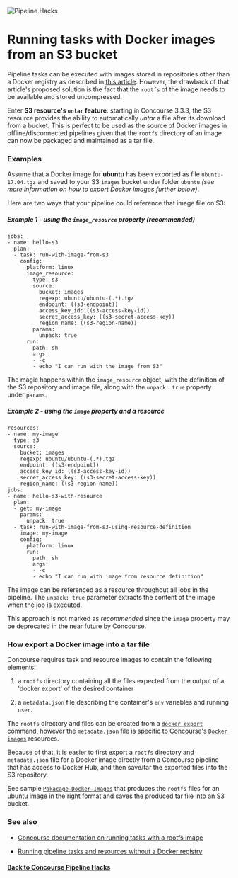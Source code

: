 ![Pipeline Hacks](https://raw.githubusercontent.com/lsilvapvt/misc-support-files/master/docs/icons/concourse-images-repo.png)

# Running tasks with Docker images from an S3 bucket

Pipeline tasks can be executed with images stored in repositories other than a Docker registry as described in [this article](https://github.com/pivotalservices/concourse-pipeline-samples/tree/master/concourse-pipeline-hacks/docker-images-from-repo). However, the drawback of that article's proposed solution is the fact that the `rootfs` of the image needs to be available and stored uncompressed.

Enter **S3 resource's `untar` feature**: starting in Concourse 3.3.3, the S3 resource provides the ability to automatically *untar* a file after its download from a bucket. This is perfect to be used as the source of Docker images in offline/disconnected pipelines given that the `rootfs` directory of an image can now be packaged and maintained as a tar file.  

### Examples

Assume that a Docker image for **ubuntu** has been exported as file `ubuntu-17.04.tgz` and saved to your S3 `images` bucket under folder `ubuntu` *(see more information on how to export Docker images further below)*.  

Here are two ways that your pipeline could reference that image file on S3:

##### Example 1 - using the `image_resource` property (recommended)

```
jobs:
- name: hello-s3
  plan:
  - task: run-with-image-from-s3
    config:
      platform: linux
      image_resource:
        type: s3
        source:
          bucket: images
          regexp: ubuntu/ubuntu-(.*).tgz
          endpoint: ((s3-endpoint))   
          access_key_id: ((s3-access-key-id))
          secret_access_key: ((s3-secret-access-key))
          region_name: ((s3-region-name))
        params:
          unpack: true
      run:
        path: sh
        args:
        - -c
        - echo "I can run with the image from S3"
```

The magic happens within the `image_resource` object, with the definition of the S3 repository and image file, along with the `unpack: true` property under `params`.  


##### Example 2 - using the `image` property and a resource

```
resources:
- name: my-image
  type: s3
  source:
    bucket: images
    regexp: ubuntu/ubuntu-(.*).tgz
    endpoint: ((s3-endpoint))
    access_key_id: ((s3-access-key-id))
    secret_access_key: ((s3-secret-access-key))
    region_name: ((s3-region-name))
jobs:
- name: hello-s3-with-resource
  plan:
  - get: my-image
    params:
      unpack: true
  - task: run-with-image-from-s3-using-resource-definition
    image: my-image
    config:
      platform: linux
      run:
        path: sh
        args:
        - -c
        - echo "I can run with image from resource definition"
```

The image can be referenced as a resource throughout all jobs in the pipeline. The `unpack: true` parameter extracts the content of the image when the job is executed.  

This approach is not marked as *recommended* since the `image` property may be deprecated in the near future by Concourse.


### How export a Docker image into a tar file

Concourse requires task and resource images to contain the following elements:

1. a `rootfs` directory containing all the files expected from the output of a 'docker export' of the desired container

1. a `metadata.json` file describing the container's `env` variables and running `user`.

The `rootfs` directory and files can be created from a [`docker export`](https://docs.docker.com/engine/reference/commandline/export/) command, however the `metadata.json` file is specific to Concourse's [`Docker images`](https://github.com/concourse/docker-image-resource) resources.   

Because of that, it is easier to first export a `rootfs` directory and `metadata.json` file for a Docker image directly from a Concourse pipeline that has access to Docker Hub, and then save/tar the exported files into the S3 repository.

See sample [`Pakacage-Docker-Images`](package-docker-images.yml) that produces the `rootfs` files for an ubuntu image in the right format and saves the produced tar file into an S3 bucket.  



### See also

- [Concourse documentation on running tasks with a rootfs image]( https://concourse.ci/running-tasks.html#task-config-image)

- [Running pipeline tasks and resources without a Docker registry](https://github.com/pivotalservices/concourse-pipeline-samples/tree/master/concourse-pipeline-hacks/docker-images-from-repo)


#### [Back to Concourse Pipeline Hacks](..)
